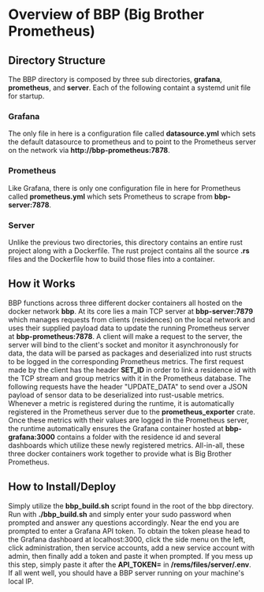 # Overview of BBP (Big Brother Prometheus) 

## Directory Structure
The BBP directory is composed by three sub directories, **grafana**, **prometheus**, and **server**. Each of the following containt a systemd unit file for startup.

### Grafana
The only file in here is a configuration file called **datasource.yml** which sets the default datasource to prometheus and to point to the Prometheus server on the network via **http://bbp-prometheus:7878**.

### Prometheus
Like Grafana, there is only one configuration file in here for Prometheus called **prometheus.yml** which sets Prometheus to scrape from **bbp-server:7878**.

### Server
Unlike the previous two directories, this directory contains an entire rust project along with a Dockerfile. The rust project contains all the source **.rs** files and the Dockerfile how to build those files into a container.

## How it Works
BBP functions across three different docker containers all hosted on the docker network **bbp**. At its core lies a main TCP server at **bbp-server:7879** which manages requests from clients (residences) on the local network and uses their supplied payload data to update the running Prometheus server at **bbp-prometheus:7878**. A client will make a request to the server, the server will bind to the client's socket and monitor it asynchronously for data, the data will be parsed as packages and deserialized into rust structs to be logged in the corresponding Prometheus metrics. The first request made by the client has the header **SET_ID** in order to link a residence id with the TCP stream and group metrics with it in the Prometheus database. The following requests have the header "UPDATE_DATA" to send over a JSON payload of sensor data to be deserialized into rust-usable metrics. Whenever a metric is registered during the runtime, it is automatically registered in the Prometheus server due to the **prometheus_exporter** crate. Once these metrics with their values are logged in the Prometheus server, the runtime automatically ensures the Grafana container hosted at **bbp-grafana:3000** contains a folder with the residence id and several dashboards which utilize these newly registered metrics. All-in-all, these three docker containers work together to provide what is Big Brother Prometheus.

## How to Install/Deploy
Simply utilize the **bbp_build.sh** script found in the root of the bbp directory. Run with **./bbp_build.sh** and simply enter your sudo password when prompted and answer any questions accordingly. Near the end you are prompted to enter a Grafana API token. To obtain the token please head to the Grafana dashboard at localhost:3000, click the side menu on the left, click administration, then service accounts, add a new service account with admin, then finally add a token and paste it when prompted. If you mess up this step, simply paste it after the **API_TOKEN=** in **/rems/files/server/.env**. If all went well, you should have a BBP server running on your machine's local IP.

